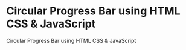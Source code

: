 # Circular Progress Bar using HTML CSS & JavaScript
 Circular Progress Bar using HTML CSS & JavaScript
